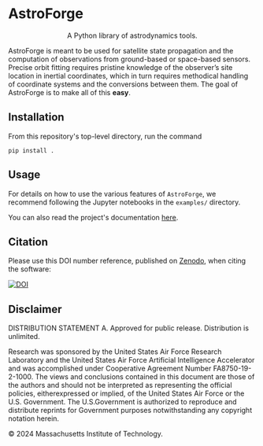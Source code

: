 <!-- These are examples of badges you might want to add to your README:
     please update the URLs accordingly

[![Built Status](https://api.cirrus-ci.com/github/<USER>/AstroForge.svg?branch=main)](https://cirrus-ci.com/github/<USER>/AstroForge)
[![ReadTheDocs](https://readthedocs.org/projects/AstroForge/badge/?version=latest)](https://AstroForge.readthedocs.io/en/stable/)
[![Coveralls](https://img.shields.io/coveralls/github/<USER>/AstroForge/main.svg)](https://coveralls.io/r/<USER>/AstroForge)
[![PyPI-Server](https://img.shields.io/pypi/v/AstroForge.svg)](https://pypi.org/project/AstroForge/)
[![Conda-Forge](https://img.shields.io/conda/vn/conda-forge/AstroForge.svg)](https://anaconda.org/conda-forge/AstroForge)
[![Monthly Downloads](https://pepy.tech/badge/AstroForge/month)](https://pepy.tech/project/AstroForge)
[![Twitter](https://img.shields.io/twitter/url/http/shields.io.svg?style=social&label=Twitter)](https://twitter.com/AstroForge)
-->

# AstroForge

<p align="center">A Python library of astrodynamics tools.</p>

AstroForge is meant to be used for satellite state propagation and the computation of observations from ground-based or space-based sensors. Precise orbit fitting requires pristine knowledge of the observer’s site location in inertial coordinates, which in turn requires methodical handling of coordinate systems and the conversions between them. The goal of AstroForge is to make all of this **easy**.

## Installation

From this repository's top-level directory, run the command

```console
pip install .
```

## Usage

For details on how to use the various features of `AstroForge`, we recommend following the Jupyter notebooks in the `examples/` directory.

You can also read the project's documentation [here](https://astroforge.readthedocs.io/en/latest/).

## Citation

Please use this DOI number reference, published on [Zenodo](https://zenodo.org), when citing the software:

[![DOI](https://zenodo.org/badge/DOI/10.5281/zenodo.15066088.svg)](https://doi.org/10.5281/zenodo.15066088)

## Disclaimer

DISTRIBUTION STATEMENT A. Approved for public release. Distribution is unlimited.

Research was sponsored by the United States Air Force Research Laboratory and the United
States Air Force Artificial Intelligence Accelerator and was accomplished under Cooperative
Agreement Number FA8750-19-2-1000. The views and conclusions contained in this document
are those of the authors and should not be interpreted as representing the official
policies, eitherexpressed or implied, of the United States Air Force or the U.S.
Government. The U.S.Government is authorized to reproduce and distribute reprints
for Government purposes notwithstanding any copyright notation herein.

© 2024 Massachusetts Institute of Technology.
